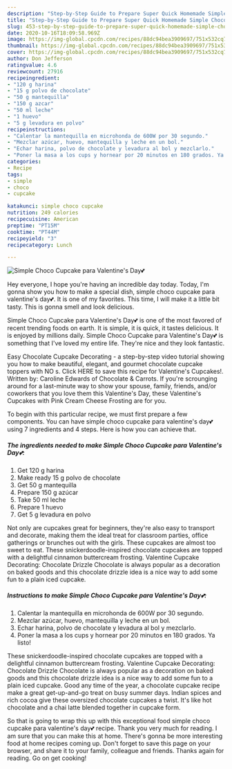 ```yaml
---
description: "Step-by-Step Guide to Prepare Super Quick Homemade Simple Choco Cupcake para Valentine&amp;#39;s Day💕"
title: "Step-by-Step Guide to Prepare Super Quick Homemade Simple Choco Cupcake para Valentine&amp;#39;s Day💕"
slug: 453-step-by-step-guide-to-prepare-super-quick-homemade-simple-choco-cupcake-para-valentine-and-39-s-day
date: 2020-10-16T18:09:58.969Z
image: https://img-global.cpcdn.com/recipes/88dc94bea3909697/751x532cq70/simple-choco-cupcake-para-valentines-day💕-foto-principal.jpg
thumbnail: https://img-global.cpcdn.com/recipes/88dc94bea3909697/751x532cq70/simple-choco-cupcake-para-valentines-day💕-foto-principal.jpg
cover: https://img-global.cpcdn.com/recipes/88dc94bea3909697/751x532cq70/simple-choco-cupcake-para-valentines-day💕-foto-principal.jpg
author: Don Jefferson
ratingvalue: 4.6
reviewcount: 27916
recipeingredient:
- "120 g harina"
- "15 g polvo de chocolate"
- "50 g mantequilla"
- "150 g azcar"
- "50 ml leche"
- "1 huevo"
- "5 g levadura en polvo"
recipeinstructions:
- "Calentar la mantequilla en microhonda de 600W por 30 segundo."
- "Mezclar azúcar, huevo, mantequilla y leche en un bol."
- "Echar harina, polvo de chocolate y levadura al bol y mezclarlo."
- "Poner la masa a los cups y hornear por 20 minutos en 180 grados. Ya listo!"
categories:
- Recipe
tags:
- simple
- choco
- cupcake

katakunci: simple choco cupcake 
nutrition: 249 calories
recipecuisine: American
preptime: "PT15M"
cooktime: "PT44M"
recipeyield: "3"
recipecategory: Lunch

---
```



![Simple Choco Cupcake para Valentine&#39;s Day💕](https://img-global.cpcdn.com/recipes/88dc94bea3909697/751x532cq70/simple-choco-cupcake-para-valentines-day💕-foto-principal.jpg)

Hey everyone, I hope you're having an incredible day today. Today, I'm gonna show you how to make a special dish, simple choco cupcake para valentine&#39;s day💕. It is one of my favorites. This time, I will make it a little bit tasty. This is gonna smell and look delicious.

Simple Choco Cupcake para Valentine&#39;s Day💕 is one of the most favored of recent trending foods on earth. It is simple, it is quick, it tastes delicious. It is enjoyed by millions daily. Simple Choco Cupcake para Valentine&#39;s Day💕 is something that I've loved my entire life. They're nice and they look fantastic.

Easy Chocolate Cupcake Decorating - a step-by-step video tutorial showing you how to make beautiful, elegant, and gourmet chocolate cupcake toppers with NO s. Click HERE to save this recipe for Valentine&#39;s Cupcakes!. Written by: Caroline Edwards of Chocolate &amp; Carrots. If you&#39;re scrounging around for a last-minute way to show your spouse, family, friends, and/or coworkers that you love them this Valentine&#39;s Day, these Valentine&#39;s Cupcakes with Pink Cream Cheese Frosting are for you.


To begin with this particular recipe, we must first prepare a few components. You can have simple choco cupcake para valentine&#39;s day💕 using 7 ingredients and 4 steps. Here is how you can achieve that.

<!--inarticleads1-->

##### The ingredients needed to make Simple Choco Cupcake para Valentine&#39;s Day💕:

1. Get 120 g harina
1. Make ready 15 g polvo de chocolate
1. Get 50 g mantequilla
1. Prepare 150 g azúcar
1. Take 50 ml leche
1. Prepare 1 huevo
1. Get 5 g levadura en polvo


Not only are cupcakes great for beginners, they&#39;re also easy to transport and decorate, making them the ideal treat for classroom parties, office gatherings or brunches out with the girls. These cupcakes are almost too sweet to eat. These snickerdoodle-inspired chocolate cupcakes are topped with a delightful cinnamon buttercream frosting. Valentine Cupcake Decorating: Chocolate Drizzle Chocolate is always popular as a decoration on baked goods and this chocolate drizzle idea is a nice way to add some fun to a plain iced cupcake. 

<!--inarticleads2-->

##### Instructions to make Simple Choco Cupcake para Valentine&#39;s Day💕:

1. Calentar la mantequilla en microhonda de 600W por 30 segundo.
1. Mezclar azúcar, huevo, mantequilla y leche en un bol.
1. Echar harina, polvo de chocolate y levadura al bol y mezclarlo.
1. Poner la masa a los cups y hornear por 20 minutos en 180 grados. Ya listo!


These snickerdoodle-inspired chocolate cupcakes are topped with a delightful cinnamon buttercream frosting. Valentine Cupcake Decorating: Chocolate Drizzle Chocolate is always popular as a decoration on baked goods and this chocolate drizzle idea is a nice way to add some fun to a plain iced cupcake. Good any time of the year, a chocolate cupcake recipe make a great get-up-and-go treat on busy summer days. Indian spices and rich cocoa give these oversized chocolate cupcakes a twist. It&#39;s like hot chocolate and a chai latte blended together in cupcake form. 

So that is going to wrap this up with this exceptional food simple choco cupcake para valentine&#39;s day💕 recipe. Thank you very much for reading. I am sure that you can make this at home. There's gonna be more interesting food at home recipes coming up. Don't forget to save this page on your browser, and share it to your family, colleague and friends. Thanks again for reading. Go on get cooking!
